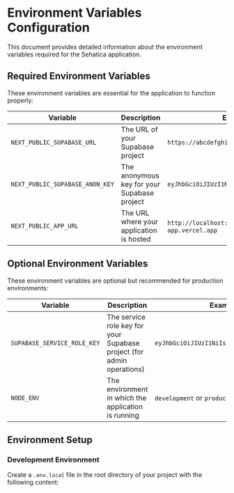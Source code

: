 # Environment Variables Configuration

This document provides detailed information about the environment variables required for the Sehatica application.

## Required Environment Variables

These environment variables are essential for the application to function properly:

| Variable | Description | Example |
|----------|-------------|---------|
| `NEXT_PUBLIC_SUPABASE_URL` | The URL of your Supabase project | `https://abcdefghijklm.supabase.co` |
| `NEXT_PUBLIC_SUPABASE_ANON_KEY` | The anonymous key for your Supabase project | `eyJhbGciOiJIUzI1NiIsInR5cCI6IkpXVCJ9...` |
| `NEXT_PUBLIC_APP_URL` | The URL where your application is hosted | `http://localhost:3000` or `https://your-app.vercel.app` |

## Optional Environment Variables

These environment variables are optional but recommended for production environments:

| Variable | Description | Example |
|----------|-------------|---------|
| `SUPABASE_SERVICE_ROLE_KEY` | The service role key for your Supabase project (for admin operations) | `eyJhbGciOiJIUzI1NiIsInR5cCI6IkpXVCJ9...` |
| `NODE_ENV` | The environment in which the application is running | `development` or `production` |

## Environment Setup

### Development Environment

Create a `.env.local` file in the root directory of your project with the following content:

